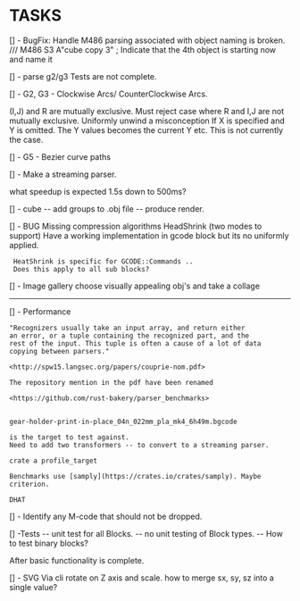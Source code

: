 # TASKS

[] - BugFix: Handle M486 parsing associated with object naming is broken.
  /// M486 S3 A"cube copy 3" ; Indicate that the 4th object is starting now and name it

[] - parse g2/g3 Tests are not complete.

[] - G2, G3 - Clockwise Arcs/ CounterClockwise Arcs.

  (I,J) and R are mutually exclusive.
  Must reject case where R and I,J are not mutually exclusive.
  Uniformly unwind a misconception
  If X is specified and Y is omitted.
  The Y values becomes the current Y etc.
  This is not currently the case.

[] - G5 - Bezier curve paths

[] - Make a streaming parser.

  what speedup is expected 1.5s down to 500ms?

[] - cube -- add groups to .obj file
    -- produce render.

[] - BUG Missing compression algorithms
     HeadShrink (two modes to support)
     Have a working implementation in gcode block but its no uniformly applied.

     HeatShrink is specific for GCODE::Commands ..
     Does this apply to all sub blocks?

[] - Image gallery choose visually appealing obj's and take a collage

----

[] - Performance

    "Recognizers usually take an input array, and return either
    an error, or a tuple containing the recognized part, and the
    rest of the input. This tuple is often a cause of a lot of data
    copying between parsers."

    <http://spw15.langsec.org/papers/couprie-nom.pdf>

    The repository mention in the pdf have been renamed

    <https://github.com/rust-bakery/parser_benchmarks>


    gear-holder-print-in-place_04n_022mm_pla_mk4_6h49m.bgcode

    is the target to test against.
    Need to add two transformers -- to convert to a streaming parser.

    crate a profile_target

    Benchmarks use [samply](https://crates.io/crates/samply). Maybe criterion.

    DHAT

[] - Identify any M-code that should not be dropped.

[] -Tests
     -- unit test for all Blocks.
     -- no unit testing of Block types.
     -- How to test binary blocks?

After basic functionality is complete.

[] - SVG Via cli rotate on Z axis and scale.
     how to merge sx, sy, sz into a single value?
